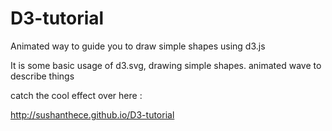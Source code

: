 D3-tutorial
===========

Animated way to  guide you to draw simple shapes using d3.js


It is some basic usage of d3.svg, drawing simple shapes. animated wave to describe things 



catch the cool effect over here :

http://sushanthece.github.io/D3-tutorial
